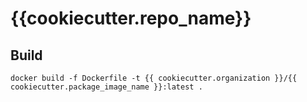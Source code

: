 # {{cookiecutter.repo_name}}

## Build

```docker build -f Dockerfile -t {{ cookiecutter.organization }}/{{ cookiecutter.package_image_name }}:latest .```
